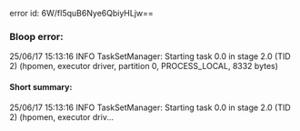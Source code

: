 error id: 6W/fI5quB6Nye6QbiyHLjw==
### Bloop error:

25/06/17 15:13:16 INFO TaskSetManager: Starting task 0.0 in stage 2.0 (TID 2) (hpomen, executor driver, partition 0, PROCESS_LOCAL, 8332 bytes)
#### Short summary: 

25/06/17 15:13:16 INFO TaskSetManager: Starting task 0.0 in stage 2.0 (TID 2) (hpomen, executor driv...